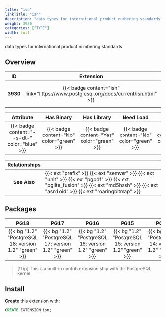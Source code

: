 ```yaml
---
title: "isn"
linkTitle: "isn"
description: "data types for international product numbering standards"
weight: 3930
categories: ["TYPE"]
width: full
---
```


data types for international product numbering standards


## Overview

|    ID    | Extension |  Package   | Version |        Category        |           License            |       Language       |
|:--------:|:---------:|:----------:|:-------:|:----------------------:|:----------------------------:|:--------------------:|
| **3930** | {{< badge content="isn" link="https://www.postgresql.org/docs/current/isn.html" >}} | {{< ext "isn" >}} | `1.2` | {{< category "TYPE" >}} | {{< license "PostgreSQL" >}} | {{< language "C" >}} |


|  Attribute | Has Binary | Has Library | Need Load | Has DDL | Relocatable | Trusted |
|:----------:|:----------:|:-----------:|:---------:|:-------:|:-----------:|:-------:|
| {{< badge content="--s-dt-" color="blue" >}} | {{< badge content="No" color="green" >}} | {{< badge content="Yes" color="green" >}} | {{< badge content="No" color="green" >}} | {{< badge content="Yes" color="green" >}} | {{< badge content="no" color="red" >}} | {{< badge content="yes" color="green" >}} |


| **Relationships** |   |
|:-----------------:|:----|
|   **See Also**    | {{< ext "prefix" >}} {{< ext "semver" >}} {{< ext "unit" >}} {{< ext "pgpdf" >}} {{< ext "pglite_fusion" >}} {{< ext "md5hash" >}} {{< ext "asn1oid" >}} {{< ext "roaringbitmap" >}} |


## Packages

| **PG18** | **PG17** | **PG16** | **PG15** | **PG14** |
|:--------:|:--------:|:--------:|:--------:|:--------:|
| {{< bg "1.2" "PostgreSQL 18: version 1.2" "green" >}} | {{< bg "1.2" "PostgreSQL 17: version 1.2" "green" >}} | {{< bg "1.2" "PostgreSQL 16: version 1.2" "green" >}} | {{< bg "1.2" "PostgreSQL 15: version 1.2" "green" >}} | {{< bg "1.2" "PostgreSQL 14: version 1.2" "green" >}} |

> [!Tip] This is a built-in contrib extension ship with the PostgreSQL kernel


## Install

[**Create**](https://ext.pgsty.com/usage/create) this extension with:

```sql
CREATE EXTENSION isn;
```
